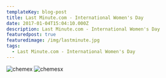 ```yaml
---
templateKey: blog-post
title: Last Minute.com - International Women's Day
date: 2017-01-04T15:04:10.000Z
description: Last Minute.com - International Women's Day
featuredpost: true
featuredimage: /img/lastminute.jpg
tags:
  - Last Minute.com - International Women's Day
---
```

![chemex](/img/lastminute-banner.jpg)
![chemesx](/img/lastminute-banner-iphone.jpg)

